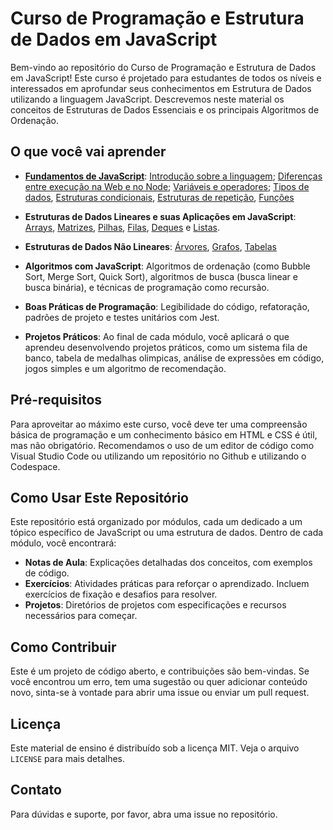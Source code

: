 # Curso de Programação e Estrutura de Dados em JavaScript

Bem-vindo ao repositório do Curso de Programação e Estrutura de Dados em JavaScript! Este curso é projetado para estudantes de todos os níveis e interessados em aprofundar seus conhecimentos em Estrutura de Dados utilizando a linguagem JavaScript. Descrevemos neste material os conceitos de Estruturas de Dados Essenciais e os principais Algoritmos de Ordenação.

## O que você vai aprender

- **[Fundamentos de JavaScript](01-fundamentos-js)**: [Introdução sobre a linguagem](01-fundamentos-js/01-intro); [Diferenças entre execução na Web e no Node](01-fundamentos-js/02-web-node); [Variáveis e operadores](01-fundamentos-js/03-variaveis-operadores/); [Tipos de dados](01-fundamentos-js/04-tipos/), [Estruturas condicionais](01-fundamentos-js/05-condicionais/), [Estruturas de repetição](01-fundamentos-js/06-repeticoes), [Funções](01-fundamentos-js/07-funcoes)

- **Estruturas de Dados Lineares e suas Aplicações em JavaScript**:  [Arrays](02-estruturas-lineares/01-arrays/), [Matrizes](02-estruturas-lineares/02-matrizes/), [Pilhas](02-estruturas-lineares/03-pilhas/), [Filas](02-estruturas-lineares/04-filas/), [Deques](02-estruturas-lineares/05-deques/) e [Listas](02-estruturas-lineares/06-listas/).

- **Estruturas de Dados Não Lineares**:
 [Árvores](03-estruturas-nao-lineares/01-arvores/), [Grafos](03-estruturas-nao-lineares/02-grafos/), [Tabelas](03-estruturas-nao-lineares/03-tabelas/) 

- **Algoritmos com JavaScript**: Algoritmos de ordenação (como Bubble Sort, Merge Sort, Quick Sort), algoritmos de busca (busca linear e busca binária), e técnicas de programação como recursão.

- **Boas Práticas de Programação**: Legibilidade do código, refatoração, padrões de projeto e testes unitários com Jest.
- **Projetos Práticos**: Ao final de cada módulo, você aplicará o que aprendeu desenvolvendo projetos práticos, como um sistema fila de banco, tabela de medalhas olimpicas, análise de expressões em código, jogos simples e um algoritmo de recomendação.

## Pré-requisitos

Para aproveitar ao máximo este curso, você deve ter uma compreensão básica de programação e um conhecimento básico em HTML e CSS é útil, mas não obrigatório. Recomendamos o uso de um editor de código como Visual Studio Code ou utilizando um repositório no Github e utilizando o Codespace.

## Como Usar Este Repositório

Este repositório está organizado por módulos, cada um dedicado a um tópico específico de JavaScript ou uma estrutura de dados. Dentro de cada módulo, você encontrará:

- **Notas de Aula**: Explicações detalhadas dos conceitos, com exemplos de código.
- **Exercícios**: Atividades práticas para reforçar o aprendizado. Incluem exercícios de fixação e desafios para resolver.
- **Projetos**: Diretórios de projetos com especificações e recursos necessários para começar.

## Como Contribuir

Este é um projeto de código aberto, e contribuições são bem-vindas. Se você encontrou um erro, tem uma sugestão ou quer adicionar conteúdo novo, sinta-se à vontade para abrir uma issue ou enviar um pull request.

## Licença

Este material de ensino é distribuído sob a licença MIT. Veja o arquivo `LICENSE` para mais detalhes.

## Contato

Para dúvidas e suporte, por favor, abra uma issue no repositório.
